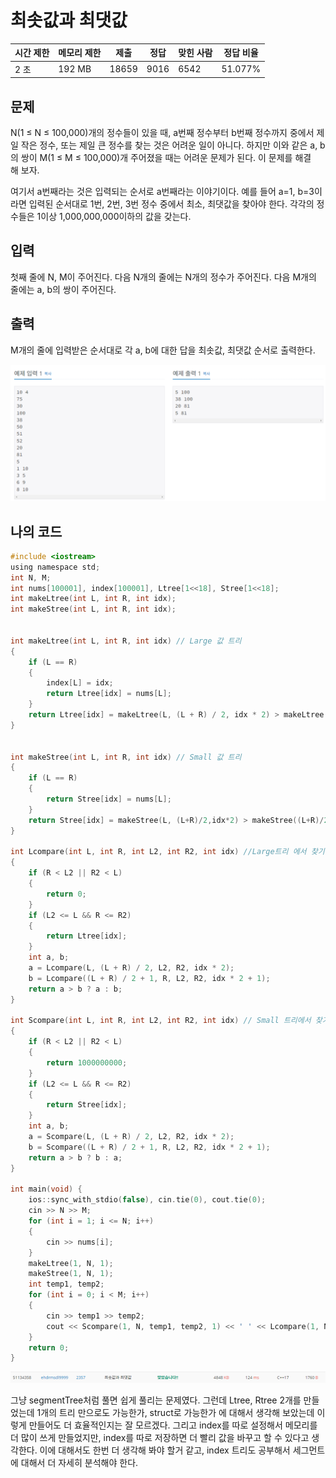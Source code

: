 # 최솟값과 최댓값

| 시간 제한 | 메모리 제한 | 제출    | 정답   | 맞힌 사람 | 정답 비율   |
| ----- | ------ | ----- | ---- | ----- | ------- |
| 2 초   | 192 MB | 18659 | 9016 | 6542  | 51.077% |

## 문제

N(1 ≤ N ≤ 100,000)개의 정수들이 있을 때, a번째 정수부터 b번째 정수까지 중에서 제일 작은 정수, 또는 제일 큰 정수를 찾는 것은 어려운 일이 아니다. 하지만 이와 같은 a, b의 쌍이 M(1 ≤ M ≤ 100,000)개 주어졌을 때는 어려운 문제가 된다. 이 문제를 해결해 보자.

여기서 a번째라는 것은 입력되는 순서로 a번째라는 이야기이다. 예를 들어 a=1, b=3이라면 입력된 순서대로 1번, 2번, 3번 정수 중에서 최소, 최댓값을 찾아야 한다. 각각의 정수들은 1이상 1,000,000,000이하의 값을 갖는다.

## 입력

첫째 줄에 N, M이 주어진다. 다음 N개의 줄에는 N개의 정수가 주어진다. 다음 M개의 줄에는 a, b의 쌍이 주어진다.

## 출력

M개의 줄에 입력받은 순서대로 각 a, b에 대한 답을 최솟값, 최댓값 순서로 출력한다.

![](C++_20221101_백준2537_최솟값과%20최댓값assets/2022-11-01-22-18-37-image.png)

## 나의 코드

```c
#include <iostream>
using namespace std;
int N, M;
int nums[100001], index[100001], Ltree[1<<18], Stree[1<<18];
int makeLtree(int L, int R, int idx);
int makeStree(int L, int R, int idx);


int makeLtree(int L, int R, int idx) // Large 값 트리
{
	if (L == R)
	{
		index[L] = idx;
		return Ltree[idx] = nums[L];
	}
	return Ltree[idx] = makeLtree(L, (L + R) / 2, idx * 2) > makeLtree((L + R) / 2 + 1, R, idx * 2 + 1) ?Ltree[idx*2]:Ltree[idx*2+1];
}


int makeStree(int L, int R, int idx) // Small 값 트리
{
	if (L == R)
	{
		return Stree[idx] = nums[L];
	}
	return Stree[idx] = makeStree(L, (L+R)/2,idx*2) > makeStree((L+R)/2+1, R, idx*2+1) ? Stree[idx * 2+1] : Stree[idx * 2];
}

int Lcompare(int L, int R, int L2, int R2, int idx) //Large트리 에서 찾기 L, R사이 값들중 비교, L2~R2가 최대값 찾을 범위
{
	if (R < L2 || R2 < L)
	{
		return 0;
	}
	if (L2 <= L && R <= R2)
	{
		return Ltree[idx];
	}
	int a, b;
	a = Lcompare(L, (L + R) / 2, L2, R2, idx * 2);
	b = Lcompare((L + R) / 2 + 1, R, L2, R2, idx * 2 + 1);
	return a > b ? a : b;
}

int Scompare(int L, int R, int L2, int R2, int idx) // Small 트리에서 찾기
{
	if (R < L2 || R2 < L)
	{
		return 1000000000;
	}
	if (L2 <= L && R <= R2)
	{
		return Stree[idx];
	}
	int a, b;
	a = Scompare(L, (L + R) / 2, L2, R2, idx * 2);
	b = Scompare((L + R) / 2 + 1, R, L2, R2, idx * 2 + 1);
	return a > b ? b : a;
}

int main(void) {
	ios::sync_with_stdio(false), cin.tie(0), cout.tie(0);
	cin >> N >> M;
	for (int i = 1; i <= N; i++)
	{
		cin >> nums[i];
	}
	makeLtree(1, N, 1);
	makeStree(1, N, 1);
	int temp1, temp2;
	for (int i = 0; i < M; i++)
	{
		cin >> temp1 >> temp2;
		cout << Scompare(1, N, temp1, temp2, 1) << ' ' << Lcompare(1, N, temp1, temp2, 1) << '\n';
	}
	return 0;
}
```

![](C++_20221101_백준2537_최솟값과%20최댓값assets/2022-11-01-22-19-14-image.png)

그냥 segmentTree처럼 풀면 쉽게 풀리는 문제였다. 그런데 Ltree, Rtree 2개를 만들었는데 1개의 트리 만으로도 가능한가, struct로 가능한가 에 대해서 생각해 보았는데 이렇게 만들어도 더 효율적인지는 잘 모르겠다. 그리고 index를 따로 설정해서 메모리를 더 많이 쓰게 만들었지만, index를 따로 저장하면 더 빨리 값을 바꾸고 할 수 있다고 생각한다. 이에 대해서도 한번 더 생각해 봐야 할거 같고, index 트리도 공부해서 세그먼트에 대해서 더 자세히 분석해야 한다.
